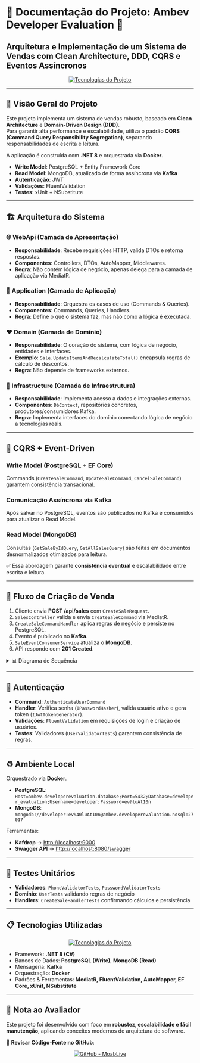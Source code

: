 # 📘 Documentação do Projeto: Ambev Developer Evaluation 🚀  

## Arquitetura e Implementação de um Sistema de Vendas com Clean Architecture, DDD, CQRS e Eventos Assíncronos  

<div align="center">
<a href="https://skillicons.dev">
<img src="https://skillicons.dev/icons?i=dotnet,cs,postgres,mongodb,kafka,docker,git,vscode&theme=light" alt="Tecnologias do Projeto" />
</a>
</div>

---

## 📖 Visão Geral do Projeto  

Este projeto implementa um sistema de vendas robusto, baseado em **Clean Architecture** e **Domain-Driven Design (DDD)**.  
Para garantir alta performance e escalabilidade, utiliza o padrão **CQRS (Command Query Responsibility Segregation)**, separando responsabilidades de escrita e leitura.  

A aplicação é construída com **.NET 8** e orquestrada via **Docker**.  

- **Write Model**: PostgreSQL + Entity Framework Core  
- **Read Model**: MongoDB, atualizado de forma assíncrona via **Kafka**  
- **Autenticação**: JWT  
- **Validações**: FluentValidation  
- **Testes**: xUnit + NSubstitute  

---

## 🏗️ Arquitetura do Sistema  

### 🌐 WebApi (Camada de Apresentação)  
- **Responsabilidade**: Recebe requisições HTTP, valida DTOs e retorna respostas.  
- **Componentes**: Controllers, DTOs, AutoMapper, Middlewares.  
- **Regra**: Não contém lógica de negócio, apenas delega para a camada de aplicação via MediatR.  

### 🚀 Application (Camada de Aplicação)  
- **Responsabilidade**: Orquestra os casos de uso (Commands & Queries).  
- **Componentes**: Commands, Queries, Handlers.  
- **Regra**: Define o que o sistema faz, mas não como a lógica é executada.  

### ❤️ Domain (Camada de Domínio)  
- **Responsabilidade**: O coração do sistema, com lógica de negócio, entidades e interfaces.  
- **Exemplo**: `Sale.UpdateItemsAndRecalculateTotal()` encapsula regras de cálculo de descontos.  
- **Regra**: Não depende de frameworks externos.  

### 💾 Infrastructure (Camada de Infraestrutura)  
- **Responsabilidade**: Implementa acesso a dados e integrações externas.  
- **Componentes**: `DbContext`, repositórios concretos, produtores/consumidores Kafka.  
- **Regra**: Implementa interfaces do domínio conectando lógica de negócio a tecnologias reais.  

---

## 📑 CQRS + Event-Driven  

### Write Model (PostgreSQL + EF Core)  
Commands (`CreateSaleCommand`, `UpdateSaleCommand`, `CancelSaleCommand`) garantem consistência transacional.  

### Comunicação Assíncrona via Kafka  
Após salvar no PostgreSQL, eventos são publicados no Kafka e consumidos para atualizar o Read Model.  

### Read Model (MongoDB)  
Consultas (`GetSaleByIdQuery`, `GetAllSalesQuery`) são feitas em documentos desnormalizados otimizados para leitura.  

✅ Essa abordagem garante **consistência eventual** e escalabilidade entre escrita e leitura.  

---

## 🔄 Fluxo de Criação de Venda  

1. Cliente envia **POST /api/sales** com `CreateSaleRequest`.  
2. `SalesController` valida e envia `CreateSaleCommand` via MediatR.  
3. `CreateSaleCommandHandler` aplica regras de negócio e persiste no PostgreSQL.  
4. Evento é publicado no **Kafka**.  
5. `SaleEventConsumerService` atualiza o **MongoDB**.  
6. API responde com **201 Created**.  

<details>
<summary>📊 Diagrama de Sequência</summary>

```mermaid
sequenceDiagram
    participant Client as Cliente
    participant Controller as SalesController
    participant MediatR
    participant Handler as CreateSaleCommandHandler
    participant Sale as Entidade Sale
    participant WriteRepo as ISaleRepository
    participant PostgreSQL
    participant Kafka
    participant Consumer as SaleEventConsumerService
    participant ReadRepo as ISaleReadRepository
    participant MongoDB

    Client->>+Controller: POST /api/sales
    Controller->>MediatR: Envia CreateSaleCommand
    MediatR->>+Handler: Executa Handler
    Handler->>+Sale: new Sale() & Calcula Descontos
    Handler->>+WriteRepo: AddAsync(sale)
    WriteRepo->>+PostgreSQL: INSERT
    PostgreSQL-->>-WriteRepo: Confirma
    Handler->>Kafka: Publica evento de Venda
    Handler-->>-MediatR: Retorna CreateSaleResult
    MediatR-->>-Controller: Retorna Resultado
    Controller-->>-Client: 201 Created

    Consumer->>Kafka: Consome evento
    Consumer->>+ReadRepo: UpsertAsync(sale)
    ReadRepo->>+MongoDB: Salva/Atualiza Documento
    MongoDB-->>-ReadRepo: Confirma
```
</details>

---

## 🔐 Autenticação  

- **Command**: `AuthenticateUserCommand`  
- **Handler**: Verifica senha (`IPasswordHasher`), valida usuário ativo e gera token (`IJwtTokenGenerator`).  
- **Validações**: `FluentValidation` em requisições de login e criação de usuários.  
- **Testes**: Validadores (`UserValidatorTests`) garantem consistência de regras.  

---

## ⚙️ Ambiente Local  

Orquestrado via **Docker**.  

- **PostgreSQL**: `Host=ambev.developerevaluation.database;Port=5432;Database=developer_evaluation;Username=developer;Password=ev@luAt10n`  
- **MongoDB**: `mongodb://developer:ev%40luAt10n@ambev.developerevaluation.nosql:27017`  

Ferramentas:  
- **Kafdrop** → [http://localhost:9000](http://localhost:9000)  
- **Swagger API** → [http://localhost:8080/swagger](http://localhost:8080/swagger)  

---

## 🧪 Testes Unitários  

- **Validadores**: `PhoneValidatorTests`, `PasswordValidatorTests`  
- **Domínio**: `UserTests` validando regras de negócio  
- **Handlers**: `CreateSaleHandlerTests` confirmando cálculos e persistência  

---

## 📋 Tecnologias Utilizadas  

<div align="center">
<a href="https://skillicons.dev">
<img src="https://skillicons.dev/icons?i=dotnet,cs,postgres,mongodb,kafka,docker,git,vscode&theme=light&perline=4" alt="Tecnologias do Projeto" />
</a>
</div>

- Framework: **.NET 8 (C#)**  
- Bancos de Dados: **PostgreSQL (Write)**, **MongoDB (Read)**  
- Mensageria: **Kafka**  
- Orquestração: **Docker**  
- Padrões & Ferramentas: **MediatR, FluentValidation, AutoMapper, EF Core, xUnit, NSubstitute**  

---

## 📝 Nota ao Avaliador  

Este projeto foi desenvolvido com foco em **robustez, escalabilidade e fácil manutenção**, aplicando conceitos modernos de arquitetura de software.  

📂 **Revisar Código-Fonte no GitHub**:  
<div align="center">
  
[![GitHub - MoabLive](https://img.shields.io/badge/GitHub-MoabLive-000?style=for-the-badge&logo=github)](https://github.com/moablive)

</div>

